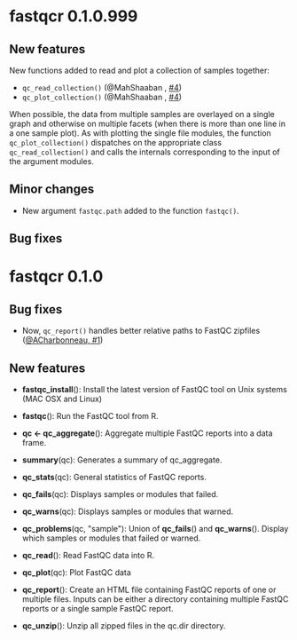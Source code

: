 # fastqcr 0.1.0.999

## New features

New functions added to read and plot a collection of samples together:  
   
- `qc_read_collection()` (@MahShaaban , [#4](https://github.com/kassambara/fastqcr/pull/4))
- `qc_plot_collection()` (@MahShaaban , [#4](https://github.com/kassambara/fastqcr/pull/5))

When possible, the data from multiple samples are overlayed on a single graph and otherwise on multiple facets (when there is more than one line in a one sample plot). As with plotting the single file modules, the function `qc_plot_collection()` dispatches on the appropriate class `qc_read_collection()` and calls the internals corresponding to the input of the argument modules.



## Minor changes
  
- New argument `fastqc.path` added to the function `fastqc()`.

## Bug fixes


# fastqcr 0.1.0
    
    
## Bug fixes
   
- Now, `qc_report()`  handles better relative paths to FastQC zipfiles ([@ACharbonneau, #1](https://github.com/kassambara/fastqcr/issues/1))
    
## New features
   
   
- **fastqc_install**(): Install the latest version of FastQC tool on Unix systems (MAC OSX and Linux)
   
- **fastqc**(): Run the FastQC tool from R.
  
- **qc <- qc_aggregate**(): Aggregate multiple FastQC reports into a data frame.
   
- **summary**(qc): Generates a summary of qc_aggregate. 
  
- **qc_stats**(qc): General statistics of FastQC reports.
    
- **qc_fails**(qc): Displays samples or modules that failed.
   
- **qc_warns**(qc): Displays samples or modules that warned.
    
- **qc_problems**(qc, "sample"): Union of **qc_fails**() and **qc_warns**(). Display which samples or modules that failed or warned.
   
- **qc\_read**(): Read FastQC data into R.
   
- **qc\_plot**(qc): Plot FastQC data
  
- **qc\_report**(): Create an HTML file containing FastQC reports of one or multiple files. Inputs can be either a directory containing multiple FastQC reports or a single sample FastQC report.
   
- **qc\_unzip**(): Unzip all zipped files in the qc.dir directory.
   
   

